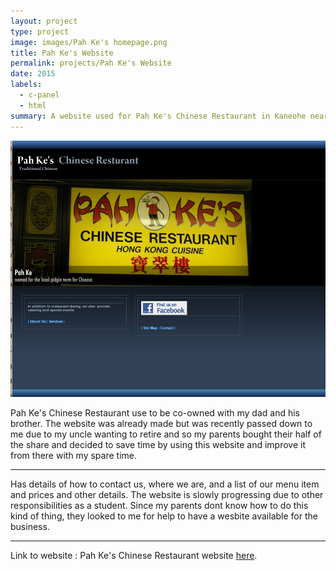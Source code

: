 ```yaml
---
layout: project
type: project
image: images/Pah Ke's homepage.png
title: Pah Ke's Website
permalink: projects/Pah Ke's Website
date: 2015
labels:
  - c-panel
  - html
summary: A website used for Pah Ke's Chinese Restaurant in Kaneohe near Windward Mall.
---
```


<img class="ui image" src="../images/Pah Ke's homepage.png">

Pah Ke's Chinese Restaurant use to be co-owned with my dad and his brother. The website was already made but was recently passed down to me due to my uncle wanting to retire and so my parents bought their half of the share and decided to save time by using this website and improve it from there with my spare time. 

<hr>

Has details of how to contact us, where we are, and a list of our menu item and prices and other details. The website is slowly progressing due to other responsibilities as a student. Since my parents dont know how to do this kind of thing, they looked to me for help to have a wesbite available for the business. 

<hr>

Link to website : Pah Ke's Chinese Restaurant website <a href="http://pahke.com/index.html"> here</a>.
